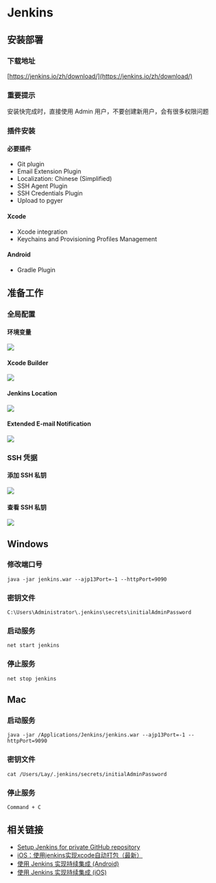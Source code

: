 # Jenkins

## 安装部署

### 下载地址
[https://jenkins.io/zh/download/](https://jenkins.io/zh/download/)

### 重要提示
安装快完成时，直接使用 Admin 用户，不要创建新用户，会有很多权限问题

### 插件安装

#### 必要插件
- Git plugin
- Email Extension Plugin
- Localization: Chinese (Simplified)
- SSH Agent Plugin
- SSH Credentials Plugin
- Upload to pgyer

#### Xcode
- Xcode integration
- Keychains and Provisioning Profiles Management

#### Android
- Gradle Plugin

## 准备工作

### 全局配置

#### 环境变量

![](notes/image/env.android.png)

#### Xcode Builder

![](notes/image/env.xcode.png)

#### Jenkins Location

![](notes/image/env.jenkins.png)

#### Extended E-mail Notification

![](notes/image/env.email.png)

### SSH 凭据

#### 添加 SSH 私钥

![](notes/image/ssh_add.png)

#### 查看 SSH 私钥

![](notes/image/ssh_credentials.png)

## Windows

### 修改端口号
	java -jar jenkins.war --ajp13Port=-1 --httpPort=9090
	
### 密钥文件
	C:\Users\Administrator\.jenkins\secrets\initialAdminPassword

### 启动服务
	net start jenkins

### 停止服务
	net stop jenkins

## Mac

### 启动服务
	java -jar /Applications/Jenkins/jenkins.war --ajp13Port=-1 --httpPort=9090

### 密钥文件
	cat /Users/Lay/.jenkins/secrets/initialAdminPassword

### 停止服务
	Command + C

	
## 相关链接

- [Setup Jenkins for private GitHub repository](https://medium.com/facademy/setup-jenkins-for-private-repository-9060f54eeac9)
- [iOS：使用jenkins实现xcode自动打包（最新）](https://www.jianshu.com/p/3668979476ad)
- [使用 Jenkins 实现持续集成 (Android)](http://www.pgyer.com/doc/view/jenkins)
- [使用 Jenkins 实现持续集成 (iOS)](http://www.pgyer.com/doc/view/jenkins_ios)